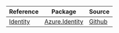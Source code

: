 | Reference | Package | Source |
|---|---|---|
|[Identity](identity-readme.md)|[Azure.Identity](https://www.nuget.org/packages/Azure.Identity)|[Github](https://github.com/Azure/azure-sdk-for-net/blob/main/sdk/identity/Azure.Identity)|
